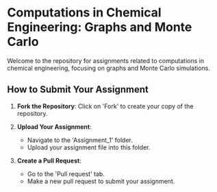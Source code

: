 # Computations in Chemical Engineering: Graphs and Monte Carlo

Welcome to the repository for assignments related to computations in chemical engineering, focusing on graphs and Monte Carlo simulations.

## How to Submit Your Assignment

1. **Fork the Repository**: Click on 'Fork' to create your copy of the repository.

2. **Upload Your Assignment**:
   - Navigate to the 'Assignment_1' folder.
   - Upload your assignment file into this folder.

3. **Create a Pull Request**:
   - Go to the 'Pull request' tab.
   - Make a new pull request to submit your assignment.
